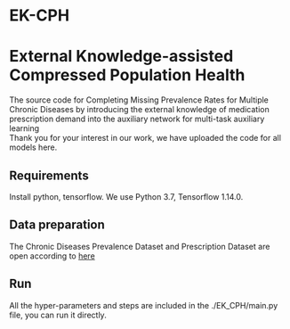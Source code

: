 # EK-CPH
# External Knowledge-assisted Compressed Population Health
The source code for Completing Missing Prevalence Rates for Multiple Chronic Diseases by introducing the external knowledge of medication prescription demand into the auxiliary network for multi-task auxiliary learning    
Thank you for your interest in our work, we have uploaded the code for all models here.

## Requirements
Install python, tensorflow. We use Python 3.7, Tensorflow 1.14.0.

## Data preparation
The Chronic Diseases Prevalence Dataset and Prescription Dataset are open according to [here](https://digital.nhs.uk/data-and-information/publications/statistical/quality-and-outcomes-framework-achievement-prevalence-and-exceptions-data)

## Run
All the hyper-parameters and steps are included in the ./EK_CPH/main.py file, you can run it directly.
